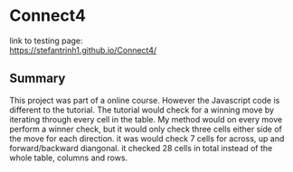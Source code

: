 # Connect4  
  
link to testing page:   
https://stefantrinh1.github.io/Connect4/  

## Summary  

This project was part of a online course. However the Javascript code is different to the tutorial. The tutorial would check for a winning move by iterating through every cell in the table. My method would on every move perform a winner check, but it would only check three cells either side of the move for each direction. it was would check 7 cells for across, up and forward/backward diangonal. it checked 28 cells in total instead of the whole table, columns and rows.
